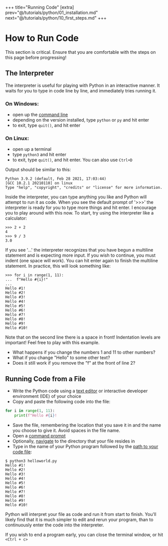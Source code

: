 +++
title="Running Code"
[extra]
prev="@/tutorials/python/01_installation.md"
next="@/tutorials/python/10_first_steps.md"
+++

# How to Run Code

This section is critical.
Ensure that you are comfortable with the steps on this page before progressing!

## The Interpreter

The interpreter is useful for playing with Python in an interactive manner.
It waits for you to type in code line by line, and immediately tries running it.

### On Windows:

- open up the [command line](@/tutorials/python/misc.md#shells)
- depending on the version installed, type `python` or `py` and hit enter
- to exit, type `quit()`, and hit enter

### On Linux:

- open up a terminal
- type `python3` and hit enter
- to exit, type `quit()`, and hit enter. You can also use `Ctrl+D`

Output should be similar to this:

```
Python 3.9.2 (default, Feb 28 2021, 17:03:44)
[GCC 10.2.1 20210110] on linux
Type "help", "copyright", "credits" or "license" for more information.
```

Inside the interpreter, you can type anything you like and Python will attempt to run it as code.
When you see the default prompt of '>>>' the interpreter is ready for you to type more things and hit enter.
I encourage you to play around with this now.
To start, try using the interpreter like a calculator:

```
>>> 2 + 2
4
>>> 9 / 3
3.0
```

If you see '...' the interpreter recognizes that you have begun a multiline statement and is expecting more input.
If you wish to continue, you must indent (one space will work).
You can hit enter again to finish the multiline statement.
In practice, this will look something like:

```
>>> for i in range(1, 11):
...  f"Hello #{i}!"
...
Hello #1!
Hello #2!
Hello #3!
Hello #4!
Hello #5!
Hello #6!
Hello #7!
Hello #8!
Hello #9!
Hello #10!
```

Note that on the second line there is a space in front!
Indentation levels are important!
Feel free to play with this example.

- What happens if you change the numbers 1 and 11 to other numbers?
- What if you change "Hello" to some other text?
- Does it still work if you remove the "f" at the front of line 2?

## Running Code from a File
- Write the Python code using a [text editor](@/tutorials/python/misc.md#text-editors) or interactive developer environment (IDE) of your choice
- Copy and paste the following code into the file:

```py
for i in range(1, 11):
    print(f"Hello #{i}!
```

- Save the file, remembering the location that you save it in and the name you choose to give it. Avoid spaces in the file name.
- Open a [command prompt](@/tutorials/python/misc.md#shells)
- Optionally, [navigate](@/tutorials/python/misc.md#shell-navigation) to the directory that your file resides in
- Type in the name of your Python program followed by the [path to your code file](@/tutorials/python/misc.md#files-and-file-paths):

```
$ python3 helloworld.py
Hello #1!
Hello #2!
Hello #3!
Hello #4!
Hello #5!
Hello #6!
Hello #7!
Hello #8!
Hello #9!
Hello #10!
```

Python will interpret your file as code and run it from start to finish.
You'll likely find that it is much simpler to edit and rerun your program, than to continuously enter the code into the interpreter.

If you wish to end a program early, you can close the terminal window, or hit `<Ctrl + c>`
